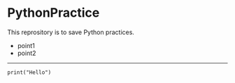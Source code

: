 # PythonPractice
This reprository is to save Python practices. 
- point1
- point2
___
```
print("Hello")
```
